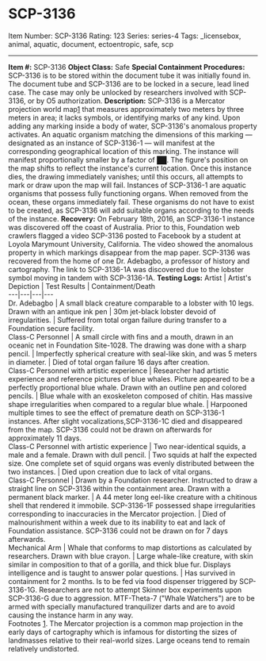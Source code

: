 # SCP-3136
Item Number: SCP-3136
Rating: 123
Series: series-4
Tags: _licensebox, animal, aquatic, document, ectoentropic, safe, scp

---

**Item #:** SCP-3136
**Object Class:** Safe
**Special Containment Procedures:** SCP-3136 is to be stored within the document tube it was initially found in. The document tube and SCP-3136 are to be locked in a secure, lead lined case. The case may only be unlocked by researchers involved with SCP-3136, or by O5 authorization.
**Description:** SCP-3136 is a Mercator projection world map[1](javascript:;) that measures approximately two meters by three meters in area; it lacks symbols, or identifying marks of any kind. Upon adding any marking inside a body of water, SCP-3136's anomalous property activates. An aquatic organism matching the dimensions of this marking — designated as an instance of SCP-3136-1 — will manifest at the corresponding geographical location of this marking. The instance will manifest proportionally smaller by a factor of ██. The figure's position on the map shifts to reflect the instance's current location. Once this instance dies, the drawing immediately vanishes; until this occurs, all attempts to mark or draw upon the map will fail.
Instances of SCP-3136-1 are aquatic organisms that possess fully functioning organs. When removed from the ocean, these organs immediately fail. These organisms do not have to exist to be created, as SCP-3136 will add suitable organs according to the needs of the instance.
**Recovery:** On February 18th, 2016, an SCP-3136-1 instance was discovered off the coast of Australia. Prior to this, Foundation web crawlers flagged a video SCP-3136 posted to Facebook by a student at Loyola Marymount University, California. The video showed the anomalous property in which markings disappear from the map paper.
SCP-3136 was recovered from the home of one Dr. Adebagbo, a professor of history and cartography. The link to SCP-3136-1A was discovered due to the lobster symbol moving in tandem with SCP-3136-1A.
**Testing Logs:**
Artist | Artist's Depiction | Test Results | Containment/Death  
---|---|---|---  
Dr. Adebagbo | A small black creature comparable to a lobster with 10 legs. Drawn with an antique ink pen | 30m jet-black lobster devoid of irregularities. | Suffered from total organ failure during transfer to a Foundation secure facility.  
Class-C Personnel | A small circle with fins and a mouth, drawn in an oceanic net in Foundation Site-1028. The drawing was done with a sharp pencil. | Imperfectly spherical creature with seal-like skin, and was 5 meters in diameter. | Died of total organ failure 16 days after creation.  
Class-C Personnel with artistic experience | Researcher had artistic experience and reference pictures of blue whales. Picture appeared to be a perfectly proportional blue whale. Drawn with an outline pen and colored pencils. | Blue whale with an exoskeleton composed of chitin. Has massive shape irregularities when compared to a regular blue whale. | Harpooned multiple times to see the effect of premature death on SCP-3136-1 instances. After slight vocalizations,SCP-3136-1C died and disappeared from the map. SCP-3136 could not be drawn on afterwards for approximately 11 days.  
Class-C Personnel with artistic experience | Two near-identical squids, a male and a female. Drawn with dull pencil. | Two squids at half the expected size. One complete set of squid organs was evenly distributed between the two instances. | Died upon creation due to lack of vital organs.  
Class-C Personnel | Drawn by a Foundation researcher. Instructed to draw a straight line on SCP-3136 within the containment area. Drawn with a permanent black marker. | A 44 meter long eel-like creature with a chitinous shell that rendered it immobile. SCP-3136-1F possessed shape irregularities corresponding to inaccuracies in the Mercator projection. | Died of malnourishment within a week due to its inability to eat and lack of Foundation assistance. SCP-3136 could not be drawn on for 7 days afterwards.  
Mechanical Arm | Whale that conforms to map distortions as calculated by researchers. Drawn with blue crayon. | Large whale-like creature, with skin similar in composition to that of a gorilla, and thick blue fur. Displays intelligence and is taught to answer polar questions. | Has survived in containment for 2 months. Is to be fed via food dispenser triggered by SCP-3136-1G. Researchers are not to attempt Skinner box experiments upon SCP-3136-G due to aggression. MTF-Theta-7 ("Whale Watchers") are to be armed with specially manufactured tranquilizer darts and are to avoid causing the instance harm in any way.  
Footnotes
[1](javascript:;). The Mercator projection is a common map projection in the early days of cartography which is infamous for distorting the sizes of landmasses relative to their real-world sizes. Large oceans tend to remain relatively undistorted.